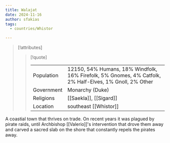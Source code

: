 ```yaml
---
title: Walajat
date: 2024-11-16
author: sfakias
tags:
  - countries/Whistor

---
```

> [!attributes]
> 
> > [!quote]
> >
> > | | |
> > | --- | --- |
> > | Population | 12150, 54% Humans, 18% Windfolk, 16% Firefolk, 5% Gnomes, 4% Catfolk, 2% Half-Elves, 1% Gnoll, 2% Other |
> > | Government | Monarchy (Duke) |
> > | Religions | [[Saekla]], [[Sigard]] |
> > | Location | southeast [[Whistor]] |

A coastial town that thrives on trade. On recent years it was plagued by pirate raids, until Archbishop [[Valerio]]'s intervention that drove them away and carved a sacred slab on the shore that constantly repels the pirates away.